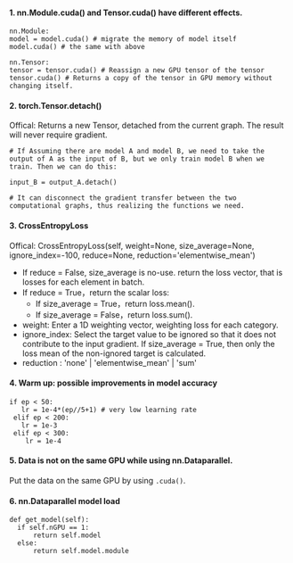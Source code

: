 #### 1. nn.Module.cuda() and Tensor.cuda() have different effects.  
```
nn.Module:
model = model.cuda() # migrate the memory of model itself
model.cuda() # the same with above

nn.Tensor:
tensor = tensor.cuda() # Reassign a new GPU tensor of the tensor
tensor.cuda() # Returns a copy of the tensor in GPU memory without changing itself.
```
  
#### 2. torch.Tensor.detach()  
Offical: Returns a new Tensor, detached from the current graph. The result will never require gradient.  
```
# If Assuming there are model A and model B, we need to take the output of A as the input of B, but we only train model B when we train. Then we can do this:

input_B = output_A.detach()

# It can disconnect the gradient transfer between the two computational graphs, thus realizing the functions we need.
```
  
#### 3. CrossEntropyLoss  
Offical: CrossEntropyLoss(self, weight=None, size_average=None, ignore_index=-100, reduce=None, reduction='elementwise_mean')  
- If reduce = False, size_average is no-use. return the loss vector, that is losses for each element in batch.
- If reduce = True，return the scalar loss:
  - If size_average = True，return loss.mean().
  - If size_average = False，return loss.sum().
- weight: Enter a 1D weighting vector, weighting loss for each category.
- ignore_index: Select the target value to be ignored so that it does not contribute to the input gradient. If size_average = True, then only the loss mean of the non-ignored target is calculated.
- reduction : 'none' | 'elementwise_mean' | 'sum'

#### 4. Warm up: possible improvements in model accuracy  
```
if ep < 50:
   lr = 1e-4*(ep//5+1) # very low learning rate
 elif ep < 200:
   lr = 1e-3
 elif ep < 300:
    lr = 1e-4
```
  
#### 5. Data is not on the same GPU while using nn.Dataparallel.  
Put the data on the same GPU by using `.cuda()`.  

#### 6. nn.Dataparallel model load  
```
def get_model(self):
  if self.nGPU == 1:         
      return self.model     
  else:         
      return self.model.module 
```
